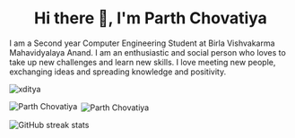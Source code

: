 <h1 align="center">Hi there 👋, I'm Parth Chovatiya</h1>

<!--  
**parth-chovatiya/parth-chovatiya** is a ✨ _special_ ✨ repository because its `README.md` (this file) appears on your GitHub profile.

Here are some ideas to get you started:
-->
I am a Second year Computer Engineering Student at Birla Vishvakarma Mahavidyalaya Anand. I am an enthusiastic and social person
who loves to take up new challenges and learn new skills. I love meeting new people, exchanging ideas and spreading knowledge and
positivity.

<p align="left"> <img src="https://komarev.com/ghpvc/?username=parth-chovatiya&label=Profile%20views&color=0e75b6&style=plastic" alt="xditya" /></p>


<p><img align="left" src="https://github-readme-stats.vercel.app/api/top-langs?username=parth-chovatiya&hide=Jupyter Notebook&show_icons=true&langs_count=8&theme=tokyonight&locale=en&layout=compact" alt="Parth Chovatiya" /></p>

<p>&nbsp;<img align="center" src="https://github-readme-stats.vercel.app/api?username=parth-chovatiya&show_icons=true&theme=tokyonight&locale=en" alt="Parth Chovatiya" /></p>

![GitHub streak stats](https://github-readme-streak-stats.herokuapp.com/?user=parth-chovatiya&theme=dark)
